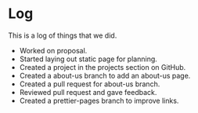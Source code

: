 # Log
This is a log of things that we did.

- Worked on proposal.
- Started laying out static page for planning.
- Created a project in the projects section on GitHub.
- Created a about-us branch to add an about-us page.
- Created a pull request for about-us branch.
- Reviewed pull request and gave feedback.
- Created a prettier-pages branch to improve links.
